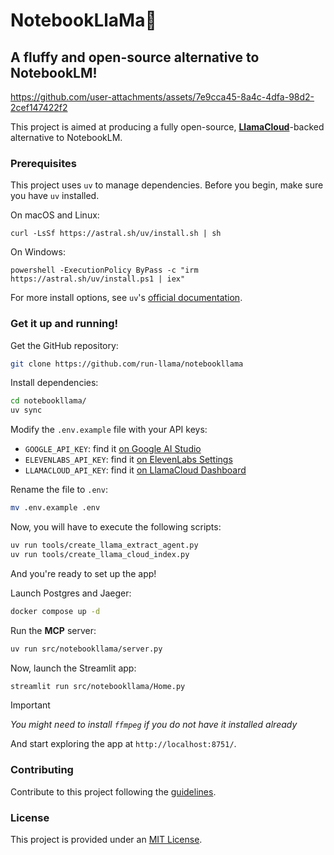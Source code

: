 # NotebookLlaMa🦙

## A fluffy and open-source alternative to NotebookLM!

https://github.com/user-attachments/assets/7e9cca45-8a4c-4dfa-98d2-2cef147422f2

This project is aimed at producing a fully open-source, [**LlamaCloud**](https//cloud.llamaindex.ai)-backed alternative to NotebookLM.

### Prerequisites

This project uses `uv` to manage dependencies. Before you begin, make sure you have `uv` installed.

On macOS and Linux:

```
curl -LsSf https://astral.sh/uv/install.sh | sh
```

On Windows:

```
powershell -ExecutionPolicy ByPass -c "irm https://astral.sh/uv/install.ps1 | iex"
```

For more install options, see `uv`'s [official documentation](https://docs.astral.sh/uv/getting-started/installation/).

### Get it up and running!

Get the GitHub repository:

```bash
git clone https://github.com/run-llama/notebookllama
```

Install dependencies:

```bash
cd notebookllama/
uv sync
```

Modify the `.env.example` file with your API keys:

- `GOOGLE_API_KEY`: find it [on Google AI Studio](https://aistudio.google.com/app/apikey)
- `ELEVENLABS_API_KEY`: find it [on ElevenLabs Settings](https://elevenlabs.io/app/settings/api-keys)
- `LLAMACLOUD_API_KEY`: find it [on LlamaCloud Dashboard](https://cloud.llamaindex.ai/)

Rename the file to `.env`:

```bash
mv .env.example .env
```

Now, you will have to execute the following scripts:

```bash
uv run tools/create_llama_extract_agent.py
uv run tools/create_llama_cloud_index.py
```

And you're ready to set up the app!

Launch Postgres and Jaeger:

```bash
docker compose up -d
```

Run the **MCP** server:

```bash
uv run src/notebookllama/server.py
```

Now, launch the Streamlit app:

```bash
streamlit run src/notebookllama/Home.py
```

> [!IMPORTANT]
>
> _You might need to install `ffmpeg` if you do not have it installed already_

And start exploring the app at `http://localhost:8751/`.

### Contributing

Contribute to this project following the [guidelines](./CONTRIBUTING.md).

### License

This project is provided under an [MIT License](LICENSE).
